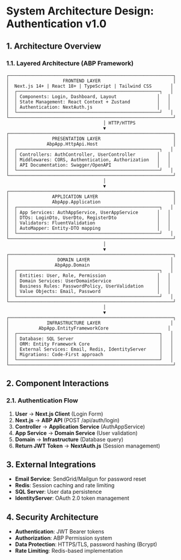# System Architecture Design: Authentication v1.0

## 1. Architecture Overview

### 1.1. Layered Architecture (ABP Framework)

```
┌─────────────────────────────────────────────────────────────┐
│                    FRONTEND LAYER                           │
│  Next.js 14+ | React 18+ | TypeScript | Tailwind CSS       │
│  ┌─────────────────────────────────────────────────────┐   │
│  │ Components: Login, Dashboard, Layout               │   │
│  │ State Management: React Context + Zustand          │   │
│  │ Authentication: NextAuth.js                        │   │
│  └─────────────────────────────────────────────────────┘   │
└─────────────────────────────────────────────────────────────┘
                                    │ HTTP/HTTPS
                                    ▼
┌─────────────────────────────────────────────────────────────┐
│                PRESENTATION LAYER                           │
│              AbpApp.HttpApi.Host                            │
│  ┌─────────────────────────────────────────────────────┐   │
│  │ Controllers: AuthController, UserController        │   │
│  │ Middlewares: CORS, Authentication, Authorization   │   │
│  │ API Documentation: Swagger/OpenAPI                 │   │
│  └─────────────────────────────────────────────────────┘   │
└─────────────────────────────────────────────────────────────┘
                                    │
                                    ▼
┌─────────────────────────────────────────────────────────────┐
│                APPLICATION LAYER                            │
│                AbpApp.Application                           │
│  ┌─────────────────────────────────────────────────────┐   │
│  │ App Services: AuthAppService, UserAppService       │   │
│  │ DTOs: LoginDto, UserDto, RegisterDto               │   │
│  │ Validators: FluentValidation                       │   │
│  │ AutoMapper: Entity-DTO mapping                     │   │
│  └─────────────────────────────────────────────────────┘   │
└─────────────────────────────────────────────────────────────┘
                                    │
                                    ▼
┌─────────────────────────────────────────────────────────────┐
│                  DOMAIN LAYER                              │
│                 AbpApp.Domain                              │
│  ┌─────────────────────────────────────────────────────┐   │
│  │ Entities: User, Role, Permission                   │   │
│  │ Domain Services: UserDomainService                 │   │
│  │ Business Rules: PasswordPolicy, UserValidation     │   │
│  │ Value Objects: Email, Password                     │   │
│  └─────────────────────────────────────────────────────┘   │
└─────────────────────────────────────────────────────────────┘
                                    │
                                    ▼
┌─────────────────────────────────────────────────────────────┐
│              INFRASTRUCTURE LAYER                          │
│           AbpApp.EntityFrameworkCore                      │
│  ┌─────────────────────────────────────────────────────┐   │
│  │ Database: SQL Server                                │   │
│  │ ORM: Entity Framework Core                          │   │
│  │ External Services: Email, Redis, IdentityServer     │   │
│  │ Migrations: Code-First approach                     │   │
│  └─────────────────────────────────────────────────────┘   │
└─────────────────────────────────────────────────────────────┘
```

## 2. Component Interactions

### 2.1. Authentication Flow
1. **User** → **Next.js Client** (Login Form)
2. **Next.js** → **ABP API** (POST /api/auth/login)
3. **Controller** → **Application Service** (AuthAppService)
4. **App Service** → **Domain Service** (User validation)
5. **Domain** → **Infrastructure** (Database query)
6. **Return JWT Token** → **NextAuth.js** (Session management)

## 3. External Integrations
- **Email Service**: SendGrid/Mailgun for password reset
- **Redis**: Session caching and rate limiting
- **SQL Server**: User data persistence
- **IdentityServer**: OAuth 2.0 token management

## 4. Security Architecture
- **Authentication**: JWT Bearer tokens
- **Authorization**: ABP Permission system
- **Data Protection**: HTTPS/TLS, password hashing (Bcrypt)
- **Rate Limiting**: Redis-based implementation
